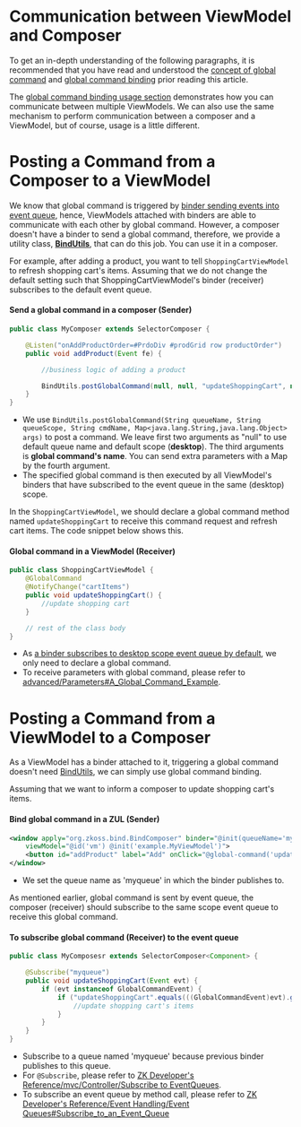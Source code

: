# Communication between ViewModel and Composer
To get an in-depth understanding of the following paragraphs, it is recommended that you have read and understood the [ concept of global command](../viewmodel/commands.html#global-command) and [ global command binding](../data_binding/global_command_binding.html) prior reading this article.

The [ global command binding usage section](../data_binding/global_command_binding.html#usage) demonstrates how you can communicate between multiple ViewModels. We can also use the same mechanism to perform communication between a composer and a ViewModel, but of course, usage is a little different.

Posting a Command from a Composer to a ViewModel
================================================

We know that global command is triggered by [ binder sending events into event queue](../data_binding/binder.html), hence, ViewModels attached with binders are able to communicate with each other by global command. However, a composer doesn't have a binder to send a global command, therefore, we provide a utility class, **[BindUtils](http://www.zkoss.org/javadoc/latest/zk/org/zkoss/bind/BindUtils.html)**, that can do this job. You can use it in a composer.

For example, after adding a product, you want to tell ` ShoppingCartViewModel ` to refresh shopping cart's items. Assuming that we do not change the default setting such that ShoppingCartViewModel's binder (receiver) subscribes to the default event queue.

#### Send a global command in a composer (Sender)
```java
public class MyComposer extends SelectorComposer {

    @Listen("onAddProductOrder=#PrdoDiv #prodGrid row productOrder")
    public void addProduct(Event fe) {

        //business logic of adding a product

        BindUtils.postGlobalCommand(null, null, "updateShoppingCart", null);
    }
}
```
-   We use ` BindUtils.postGlobalCommand(String queueName, String queueScope, String cmdName, Map<java.lang.String,java.lang.Object> args) ` to post a command. We leave first two arguments as "null" to use default queue name and default scope (**desktop**). The third arguments is **global command's name**. You can send extra parameters with a Map by the fourth argument.
-   The specified global command is then executed by all ViewModel's binders that have subscribed to the event queue in the same (desktop) scope.

In the `ShoppingCartViewModel`, we should declare a global command method named `updateShoppingCart` to receive this command request and refresh cart items. The code snippet below shows this.

#### Global command in a ViewModel (Receiver)
```java
public class ShoppingCartViewModel {
    @GlobalCommand
    @NotifyChange("cartItems")
    public void updateShoppingCart() {
        //update shopping cart
    }

    // rest of the class body
}
```
-   As [a binder subscribes to desktop scope event queue by default](../data_binding/binder.html), we only need to declare a global command.
-   To receive parameters with global command, please refer to [advanced/Parameters\#A\_Global\_Command\_Example](./parameters.html#a-global-command-example).

Posting a Command from a ViewModel to a Composer
================================================
As a ViewModel has a binder attached to it, triggering a global command doesn't need [BindUtils](http://www.zkoss.org/javadoc/latest/zk/org/zkoss/bind/BindUtils.html), we can simply use global command binding.

Assuming that we want to inform a composer to update shopping cart's items.

#### Bind global command in a ZUL (Sender)
```xml
<window apply="org.zkoss.bind.BindComposer" binder="@init(queueName='myqueue')"
    viewModel="@id('vm') @init('example.MyViewModel')">
    <button id="addProduct" label="Add" onClick="@global-command('updateShoppingCart')"/>
</window>
```
-   We set the queue name as 'myqueue' in which the binder publishes to.

As mentioned earlier, global command is sent by event queue, the composer (receiver) should subscribe to the same scope event queue to receive this global command.

#### To subscribe global command (Receiver) to the event queue
```java
public class MyComposesr extends SelectorComposer<Component> {

    @Subscribe("myqueue")
    public void updateShoppingCart(Event evt) {
        if (evt instanceof GlobalCommandEvent) {
            if ("updateShoppingCart".equals(((GlobalCommandEvent)evt).getCommand())) {
                //update shopping cart's items
            }
        }
    }
}
```
-   Subscribe to a queue named 'myqueue' because previous binder publishes to this queue.
-   For ` @Subscribe `, please refer to [ZK Developer's Reference/mvc/Controller/Subscribe to EventQueues]({{site.baseurl}}/zk_dev_ref/mvc/subscribe_to_eventqueues).
-   To subscribe an event queue by method call, please refer to [ZK Developer's Reference/Event Handling/Event Queues\#Subscribe\_to\_an\_Event\_Queue]({{site.baseurl}}/zk_dev_ref/event_handling/event_queues#Subscribe_to_an_Event_Queue)


